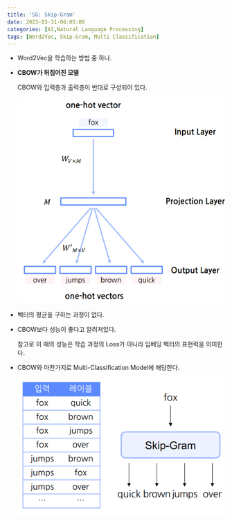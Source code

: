 ```yaml
---
title: 'SG: Skip-Gram'
date: 2023-03-31-06:05:00
categories: [AI,Natural Language Processing]
tags: [Word2Vec, Skip-Gram, Multi Classification]
---
```

- Word2Vec을 학습하는 방법 중 하나.
- **CBOW가 뒤집어진 모델**

    CBOW와 입력층과 출력층이 반대로 구성되어 있다.
    
    ![SG](/assets/post_imgs/SG-2.png)
    

- 벡터의 평균을 구하는 과정이 없다.

- CBOW보다 성능이 좋다고 알려져있다.

    참고로 이 때의 성능은 학습 과정의 Loss가 아니라 임베딩 벡터의 표현력을 의미한다.

- CBOW와 마찬가지로 Multi-Classification Model에 해당한다.  
    
    ![SG](/assets/post_imgs/SG-1.png)